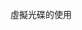 
<div class="textstyle2"><span class="textstyle5"><br/></span><span class="#8a2be2">虛擬光碟的使用</span></div>

